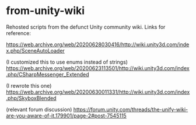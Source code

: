 # from-unity-wiki
Rehosted scripts from the defunct Unity community wiki. Links for reference:

<https://web.archive.org/web/20200628030416/http://wiki.unity3d.com/index.php/SceneAutoLoader>

(I customized this to use enums instead of strings)
<https://web.archive.org/web/20200623113501/http://wiki.unity3d.com/index.php/CSharpMessenger_Extended>

(I rewrote this one)
<https://web.archive.org/web/20200630011331/http://wiki.unity3d.com/index.php/SkyboxBlended>

(relevant forum discussion)
https://forum.unity.com/threads/the-unify-wiki-are-you-aware-of-it.179901/page-2#post-7545115
